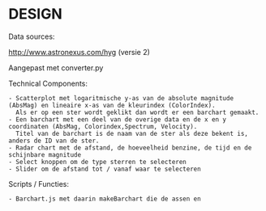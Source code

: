 # DESIGN

Data sources:

http://www.astronexus.com/hyg (versie 2)

Aangepast met converter.py

Technical Components:

	- Scatterplot met logaritmische y-as van de absolute magnitude (AbsMag) en lineaire x-as van de kleurindex (ColorIndex).
	  Als er op een ster wordt geklikt dan wordt er een barchart gemaakt.
	- Een barchart met een deel van de overige data en de x en y coordinaten (AbsMag, Colorindex,Spectrum, Velocity).
	  Titel van de barchart is de naam van de ster als deze bekent is, anders de ID van de ster.
	- Radar chart met de afstand, de hoeveelheid benzine, de tijd en de schijnbare magnitude
	- Select knoppen om de type sterren te selecteren
	- Slider om de afstand tot / vanaf waar te selecteren

Scripts / Functies:

	- Barchart.js met daarin makeBarchart die de assen en 